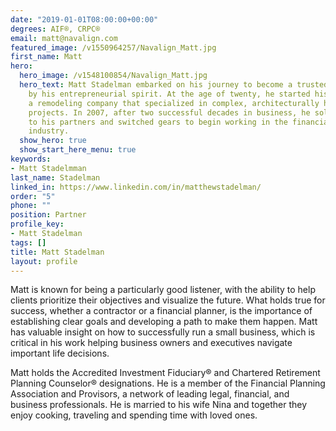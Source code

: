 ```yaml
---
date: "2019-01-01T08:00:00+00:00"
degrees: AIF®, CRPC®
email: matt@navalign.com
featured_image: /v1550964257/Navalign_Matt.jpg
first_name: Matt
hero:
  hero_image: /v1548100854/Navalign_Matt.jpg
  hero_text: Matt Stadelman embarked on his journey to become a trusted advisor fueled
    by his entrepreneurial spirit. At the age of twenty, he started his first business,
    a remodeling company that specialized in complex, architecturally historic renovation
    projects. In 2007, after two successful decades in business, he sold his interest
    to his partners and switched gears to begin working in the financial services
    industry.
  show_hero: true
  show_start_here_menu: true
keywords:
- Matt Stadelmman
last_name: Stadelman
linked_in: https://www.linkedin.com/in/matthewstadelman/
order: "5"
phone: ""
position: Partner
profile_key:
- Matt Stadelman
tags: []
title: Matt Stadelman
layout: profile
---
```

Matt is known for being a particularly good listener, with the ability to help clients prioritize their objectives and visualize the future. What holds true for success, whether a contractor or a financial planner, is the importance of establishing clear goals and developing a path to make them happen. Matt has valuable insight on how to successfully run a small business, which is critical in his work helping business owners and executives navigate important life decisions.

Matt holds the Accredited Investment Fiduciary® and Chartered Retirement Planning Counselor® designations. He is a member of the Financial Planning Association and Provisors, a network of leading legal, financial, and business professionals. He is married to his wife Nina and together they enjoy cooking, traveling and spending time with loved ones.